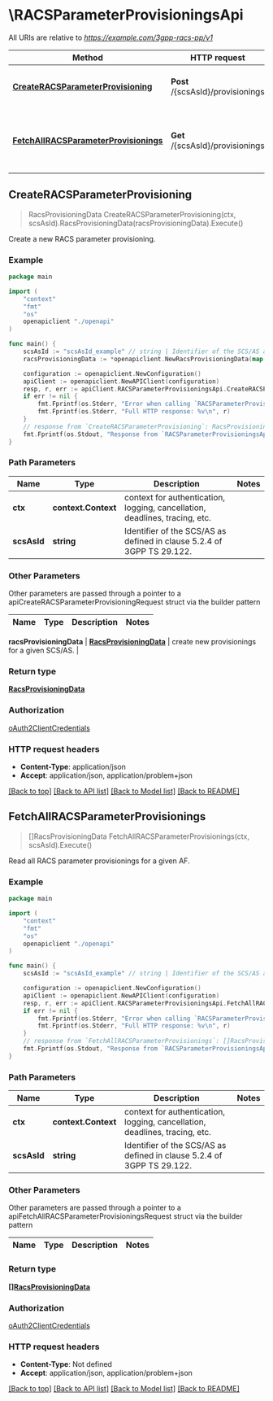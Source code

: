 # \RACSParameterProvisioningsApi

All URIs are relative to *https://example.com/3gpp-racs-pp/v1*

Method | HTTP request | Description
------------- | ------------- | -------------
[**CreateRACSParameterProvisioning**](RACSParameterProvisioningsApi.md#CreateRACSParameterProvisioning) | **Post** /{scsAsId}/provisionings | Create a new RACS parameter provisioning.
[**FetchAllRACSParameterProvisionings**](RACSParameterProvisioningsApi.md#FetchAllRACSParameterProvisionings) | **Get** /{scsAsId}/provisionings | Read all RACS parameter provisionings for a given AF.



## CreateRACSParameterProvisioning

> RacsProvisioningData CreateRACSParameterProvisioning(ctx, scsAsId).RacsProvisioningData(racsProvisioningData).Execute()

Create a new RACS parameter provisioning.

### Example

```go
package main

import (
    "context"
    "fmt"
    "os"
    openapiclient "./openapi"
)

func main() {
    scsAsId := "scsAsId_example" // string | Identifier of the SCS/AS as defined in clause 5.2.4 of 3GPP TS 29.122.
    racsProvisioningData := *openapiclient.NewRacsProvisioningData(map[string]RacsConfiguration{"key": *openapiclient.NewRacsConfiguration("RacsId_example", []string{"ImeiTacs_example"})}) // RacsProvisioningData | create new provisionings for a given SCS/AS.

    configuration := openapiclient.NewConfiguration()
    apiClient := openapiclient.NewAPIClient(configuration)
    resp, r, err := apiClient.RACSParameterProvisioningsApi.CreateRACSParameterProvisioning(context.Background(), scsAsId).RacsProvisioningData(racsProvisioningData).Execute()
    if err != nil {
        fmt.Fprintf(os.Stderr, "Error when calling `RACSParameterProvisioningsApi.CreateRACSParameterProvisioning``: %v\n", err)
        fmt.Fprintf(os.Stderr, "Full HTTP response: %v\n", r)
    }
    // response from `CreateRACSParameterProvisioning`: RacsProvisioningData
    fmt.Fprintf(os.Stdout, "Response from `RACSParameterProvisioningsApi.CreateRACSParameterProvisioning`: %v\n", resp)
}
```

### Path Parameters


Name | Type | Description  | Notes
------------- | ------------- | ------------- | -------------
**ctx** | **context.Context** | context for authentication, logging, cancellation, deadlines, tracing, etc.
**scsAsId** | **string** | Identifier of the SCS/AS as defined in clause 5.2.4 of 3GPP TS 29.122. | 

### Other Parameters

Other parameters are passed through a pointer to a apiCreateRACSParameterProvisioningRequest struct via the builder pattern


Name | Type | Description  | Notes
------------- | ------------- | ------------- | -------------

 **racsProvisioningData** | [**RacsProvisioningData**](RacsProvisioningData.md) | create new provisionings for a given SCS/AS. | 

### Return type

[**RacsProvisioningData**](RacsProvisioningData.md)

### Authorization

[oAuth2ClientCredentials](../README.md#oAuth2ClientCredentials)

### HTTP request headers

- **Content-Type**: application/json
- **Accept**: application/json, application/problem+json

[[Back to top]](#) [[Back to API list]](../README.md#documentation-for-api-endpoints)
[[Back to Model list]](../README.md#documentation-for-models)
[[Back to README]](../README.md)


## FetchAllRACSParameterProvisionings

> []RacsProvisioningData FetchAllRACSParameterProvisionings(ctx, scsAsId).Execute()

Read all RACS parameter provisionings for a given AF.

### Example

```go
package main

import (
    "context"
    "fmt"
    "os"
    openapiclient "./openapi"
)

func main() {
    scsAsId := "scsAsId_example" // string | Identifier of the SCS/AS as defined in clause 5.2.4 of 3GPP TS 29.122.

    configuration := openapiclient.NewConfiguration()
    apiClient := openapiclient.NewAPIClient(configuration)
    resp, r, err := apiClient.RACSParameterProvisioningsApi.FetchAllRACSParameterProvisionings(context.Background(), scsAsId).Execute()
    if err != nil {
        fmt.Fprintf(os.Stderr, "Error when calling `RACSParameterProvisioningsApi.FetchAllRACSParameterProvisionings``: %v\n", err)
        fmt.Fprintf(os.Stderr, "Full HTTP response: %v\n", r)
    }
    // response from `FetchAllRACSParameterProvisionings`: []RacsProvisioningData
    fmt.Fprintf(os.Stdout, "Response from `RACSParameterProvisioningsApi.FetchAllRACSParameterProvisionings`: %v\n", resp)
}
```

### Path Parameters


Name | Type | Description  | Notes
------------- | ------------- | ------------- | -------------
**ctx** | **context.Context** | context for authentication, logging, cancellation, deadlines, tracing, etc.
**scsAsId** | **string** | Identifier of the SCS/AS as defined in clause 5.2.4 of 3GPP TS 29.122. | 

### Other Parameters

Other parameters are passed through a pointer to a apiFetchAllRACSParameterProvisioningsRequest struct via the builder pattern


Name | Type | Description  | Notes
------------- | ------------- | ------------- | -------------


### Return type

[**[]RacsProvisioningData**](RacsProvisioningData.md)

### Authorization

[oAuth2ClientCredentials](../README.md#oAuth2ClientCredentials)

### HTTP request headers

- **Content-Type**: Not defined
- **Accept**: application/json, application/problem+json

[[Back to top]](#) [[Back to API list]](../README.md#documentation-for-api-endpoints)
[[Back to Model list]](../README.md#documentation-for-models)
[[Back to README]](../README.md)

